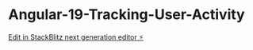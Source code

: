 # Angular-19-Tracking-User-Activity

[Edit in StackBlitz next generation editor ⚡️](https://stackblitz.com/~/github.com/piyalidas10/Angular-19-Tracking-User-Activity)